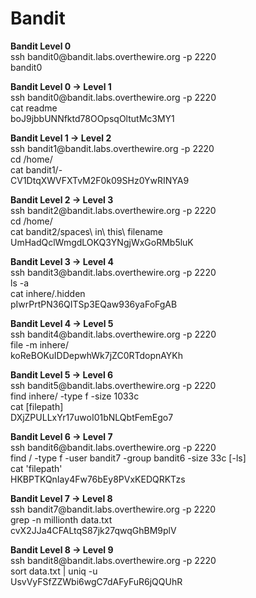 # Bandit
<p><b>Bandit Level 0</b>
  <br>ssh bandit0@bandit.labs.overthewire.org -p 2220
  <br>bandit0
    </p>
<p><b>Bandit Level 0 → Level 1</b>
  <br>ssh bandit0@bandit.labs.overthewire.org -p 2220
  <br>cat readme
  <br>boJ9jbbUNNfktd78OOpsqOltutMc3MY1
    </p>
<p><b>Bandit Level 1 → Level 2</b>
  <br>ssh bandit1@bandit.labs.overthewire.org -p 2220
  <br>cd /home/
  <br>cat bandit1/-
  <br>CV1DtqXWVFXTvM2F0k09SHz0YwRINYA9
    </p>
<p><b>Bandit Level 2 → Level 3</b>
  <br>ssh bandit2@bandit.labs.overthewire.org -p 2220
  <br>cd /home/
  <br>cat bandit2/spaces\ in\ this\ filename
  <br>UmHadQclWmgdLOKQ3YNgjWxGoRMb5luK
    </p>
<p><b>Bandit Level 3 → Level 4</b>
  <br>ssh bandit3@bandit.labs.overthewire.org -p 2220
  <br>ls -a
  <br>cat inhere/.hidden
  <br>pIwrPrtPN36QITSp3EQaw936yaFoFgAB
    </p>
<p><b>Bandit Level 4 → Level 5</b>
  <br>ssh bandit4@bandit.labs.overthewire.org -p 2220
  <br>file -m inhere/
  <br>koReBOKuIDDepwhWk7jZC0RTdopnAYKh
    </p>
<p><b>Bandit Level 5 → Level 6</b>
  <br>ssh bandit5@bandit.labs.overthewire.org -p 2220
  <br>find inhere/ -type f -size 1033c
  <br>cat [filepath]
  <br>DXjZPULLxYr17uwoI01bNLQbtFemEgo7
    </p>
<p><b>Bandit Level 6 → Level 7</b>
  <br>ssh bandit6@bandit.labs.overthewire.org -p 2220
  <br>find / -type f -user bandit7 -group bandit6 -size 33c [-ls]
  <br>cat 'filepath'
  <br>HKBPTKQnIay4Fw76bEy8PVxKEDQRKTzs
    </p>
<p><b>Bandit Level 7 → Level 8</b>
  <br>ssh bandit7@bandit.labs.overthewire.org -p 2220
  <br>grep -n millionth data.txt 
  <br>cvX2JJa4CFALtqS87jk27qwqGhBM9plV
    </p>
<p><b>Bandit Level 8 → Level 9</b>
  <br>ssh bandit8@bandit.labs.overthewire.org -p 2220
  <br>sort data.txt | uniq -u
  <br>UsvVyFSfZZWbi6wgC7dAFyFuR6jQQUhR
    </p>